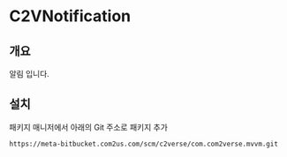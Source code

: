 # C2VNotification

## 개요

알림 입니다.

## 설치

패키지 매니저에서 아래의 Git 주소로 패키지 추가

```
https://meta-bitbucket.com2us.com/scm/c2verse/com.com2verse.mvvm.git
```